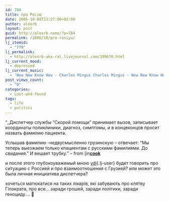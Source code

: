 ```yaml
---
id: 784
title: про Росію
date: 2006-10-08T23:27:00+02:00
author: alexrb
layout: post
guid: http://alexrb.name/?p=784
permalink: /2006/10/pro-rosiyu/
lj_itemid:
  - "779"
lj_permalink:
  - http://alexrb-aka-ral.livejournal.com/199670.html
lj_current_mood:
  - depressed
lj_current_music:
  - 'New Now Know How - Charles Mingus Charles Mingus - New Now Know How'
post_views_count:
  - "9"
categories:
  - Lost-and-found
tags:
  - life
  - politics
---
```

&#8220;_Диспетчер службы &#8220;Скорой помощи&#8221; принимает вызов, записывает координаты поликлиники, диагноз, симптомы, и в концеконцов просит назвать фамилию пациента.</p> 

Услышав фамилию -недвусмысленно грузинскую &#8211; отвечает: &#8220;Мы теперь выезжаем только кпациентам с русскими фамилиями. До свидания.&#8221; И вешает трубку.</i>&#8221; &#8211; from <span class=ljuser style="WHITE-SPACE: nowrap" lj:user="cook"><a onmouseup="go(event, this); return false;" onclick="return false;" href="http://cook.livejournal.com/profile"><img style="BORDER-RIGHT: 0pt; BORDER-TOP: 0pt; VERTICAL-ALIGN: bottom; BORDER-LEFT: 0pt; BORDER-BOTTOM: 0pt" height=17 alt=[info] src="http://stat.livejournal.com/img/userinfo.gif" width=17></a><a onmouseup="go(event, this); return false;" onclick="return false;" href="http://cook.livejournal.com/"><b>cook</b></a></span>

и после этого глубокоуважемый мною [ydi](http://ydi.livejournal.com/){.lj-user}&nbsp;будет говорить про ситуацию с Россией и про взаимоотношения с Грузией? или может это была личная инициатива диспетчера? 

хочеться матюкатися на таких лікарів, які забувають про клятву Гіпократа, про все&#8230; заради грошей, заради політики, заради геноциду&#8230;. 🙁